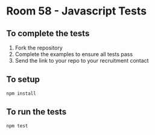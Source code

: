 # Room 58 - Javascript Tests

## To complete the tests
1. Fork the repository
2. Complete the examples to ensure all tests pass
3. Send the link to your repo to your recruitment contact

## To setup
```
npm install
```

## To run the tests
```
npm test
```